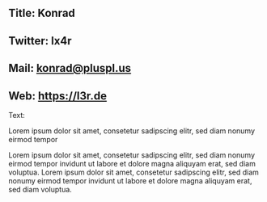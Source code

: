 Title: Konrad
----
Twitter: lx4r
----
Mail: konrad@pluspl.us
----
Web: https://l3r.de
----
Text:

Lorem ipsum dolor sit amet, consetetur sadipscing elitr, sed diam nonumy eirmod tempor

Lorem ipsum dolor sit amet, consetetur sadipscing elitr, sed diam nonumy eirmod tempor invidunt ut labore et dolore magna aliquyam erat, sed diam voluptua.
Lorem ipsum dolor sit amet, consetetur sadipscing elitr, sed diam nonumy eirmod tempor invidunt ut labore et dolore magna aliquyam erat, sed diam voluptua.